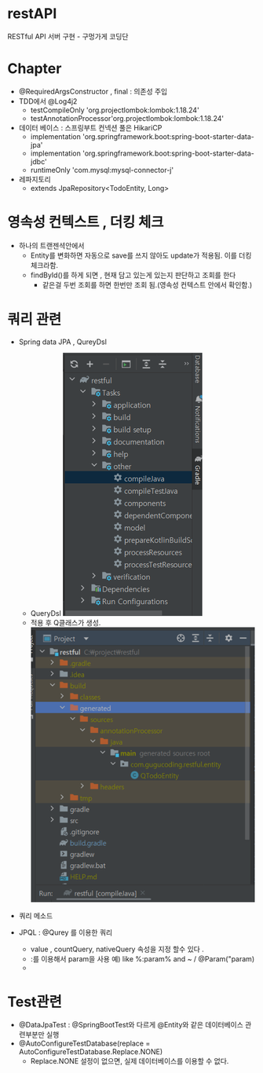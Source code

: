 # restAPI
RESTful API 서버 구현 - 구멍가게 코딩단 


# Chapter 
- @RequiredArgsConstructor , final : 의존성 주입
- TDD에서 @Log4j2
  - testCompileOnly 'org.projectlombok:lombok:1.18.24' 
  - testAnnotationProcessor'org.projectlombok:lombok:1.18.24'
- 데이터 베이스 : 스프링부트 컨넥션 풀은 HikariCP
  - implementation 'org.springframework.boot:spring-boot-starter-data-jpa'
  - implementation 'org.springframework.boot:spring-boot-starter-data-jdbc'
  - runtimeOnly 'com.mysql:mysql-connector-j'
- 레파지토리
  - extends JpaRepository<TodoEntity, Long>

# 영속성 컨텍스트 , 더킹 체크
- 하나의 트랜젠셕안에서 
  - Entity를 변화하면 자동으로 save를 쓰지 않아도 update가 적용됨. 이를 더킹 체크라함.
  - findById()를 하게 되면 , 현재 담고 있는게 있는지 판단하고 조회를 한다 
    - 같은걸 두번 조회를 하면 한번만 조회 됨.(영속성 컨텍스트 안에서 확인함.)

# 쿼리 관련
- Spring data JPA , QureyDsl 
  - QueryDsl
    ![img.png](img.png)
  - 적용 후 Q클래스가 생성.
  ![img_1.png](img_1.png)
  
- 쿼리 메소드
- JPQL : @Qurey 를 이용한 쿼리 
  - value , countQuery, nativeQuery 속성을 지정 할수 있다 .
  - :를 이용해서 param을 사용 예) like %:param% and ~ / @Param("param)
  - 

# Test관련
- @DataJpaTest : @SpringBootTest와 다르게 @Entity와 같은 데이터베이스 관련부분만 실행
- @AutoConfigureTestDatabase(replace = AutoConfigureTestDatabase.Replace.NONE)
  - Replace.NONE 설정이 없으면, 실제 데이터베이스를 이용할 수 없다.


